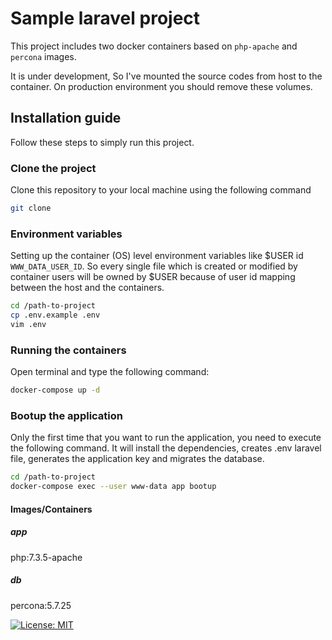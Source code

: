 # Sample laravel project
This project includes two docker containers based on `php-apache` and `percona` images.

It is under development, So I've mounted the source codes from host to the container. On production environment you should remove these volumes.

## Installation guide
Follow these steps to simply run this project.

### Clone the project
Clone this repository to your local machine using the following command
```bash
git clone 
```

### Environment variables
Setting up the container (OS) level environment variables like $USER id `WWW_DATA_USER_ID`. So every single file which is created or modified by container users will be owned by $USER because of user id mapping between the host and the containers.
```bash
cd /path-to-project
cp .env.example .env
vim .env
```


### Running the containers
Open terminal and type the following command:
```bash
docker-compose up -d 
```

### Bootup the application

Only the first time that you want to run the application, you need to execute the following command.
It will install the dependencies, creates .env laravel file, generates the application key and migrates the database.

```bash
cd /path-to-project
docker-compose exec --user www-data app bootup
```

#### Images/Containers

##### app
php:7.3.5-apache
##### db
percona:5.7.25

[![License: MIT](https://img.shields.io/badge/License-MIT-yellow.svg)](https://opensource.org/licenses/MIT)
